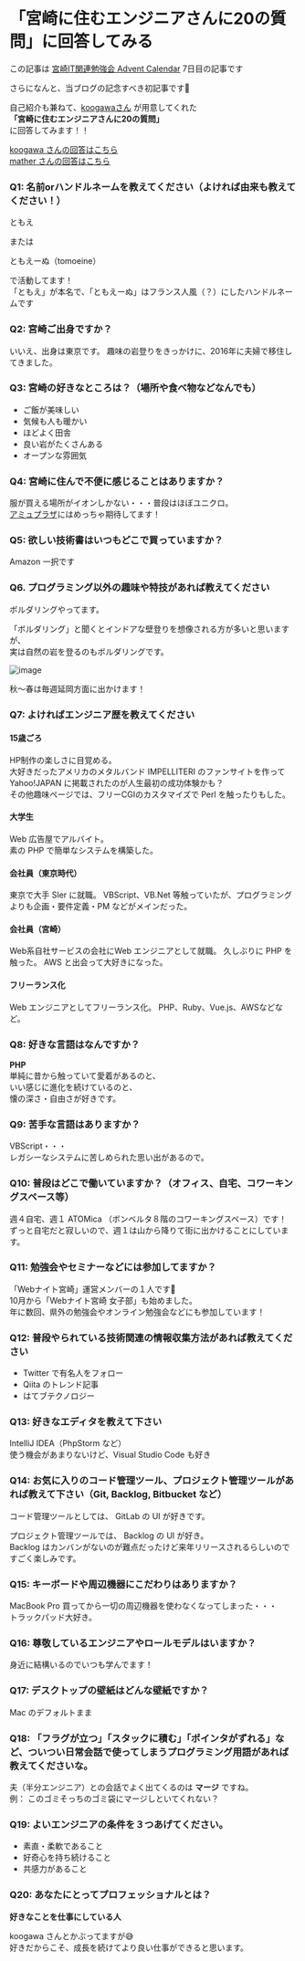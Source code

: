 # 「宮崎に住むエンジニアさんに20の質問」に回答してみる


この記事は [宮崎IT関連勉強会 Advent Calendar](https://qiita.com/advent-calendar/2019/miyazaki) 7日目の記事です

さらになんと、当ブログの記念すべき初記事です🎉

自己紹介も兼ねて、[koogawaさん](https://twitter.com/koogawa) が用意してくれた  
**「宮崎に住むエンジニアさんに20の質問」**  
に回答してみます！！

[koogawa さんの回答はこちら](https://blog.koogawa.com/entry/2019/12/03/000000)  
[mather さんの回答はこちら](http://mather.hatenablog.jp/entry/2019/12/04/100000)

### Q1: 名前orハンドルネームを教えてください（よければ由来も教えてください！）

ともえ

または

ともえーぬ（tomoeine）

で活動してます！  
「ともえ」が本名で、「ともえーぬ」はフランス人風（？）にしたハンドルネームです

### Q2: 宮崎ご出身ですか？

いいえ、出身は東京です。
趣味の岩登りをきっかけに、2016年に夫婦で移住してきました。

### Q3: 宮崎の好きなところは？（場所や食べ物などなんでも）

- ご飯が美味しい
- 気候も人も暖かい
- ほどよく田舎
- 良い岩がたくさんある
- オープンな雰囲気

### Q4: 宮崎に住んで不便に感じることはありますか？

服が買える場所がイオンしかない・・・普段はほぼユニクロ。  
[アミュプラザ](https://shutten-watch.com/kyushu/5595)にはめっちゃ期待してます！

### Q5: 欲しい技術書はいつもどこで買っていますか？

Amazon 一択です


### Q6. プログラミング以外の趣味や特技があれば教えてください

ボルダリングやってます。

「ボルダリング」と聞くとインドアな壁登りを想像される方が多いと思いますが、  
実は自然の岩を登るのもボルダリングです。

![image](https://user-images.githubusercontent.com/31984716/70382298-ac07b400-199c-11ea-88b8-c9c98b4efe12.png)

秋〜春は毎週延岡方面に出かけます！

### Q7: よければエンジニア歴を教えてください

#### 15歳ごろ
HP制作の楽しさに目覚める。  
大好きだったアメリカのメタルバンド IMPELLITERI のファンサイトを作って  
Yahoo!JAPAN に掲載されたのが人生最初の成功体験かも？  
その他趣味ページでは、フリーCGIのカスタマイズで Perl を触ったりもした。

#### 大学生
Web 広告屋でアルバイト。  
素の PHP で簡単なシステムを構築した。

#### 会社員（東京時代）
東京で大手 SIer に就職。
VBScript、VB.Net 等触っていたが、プログラミングよりも企画・要件定義・PM などがメインだった。

#### 会社員（宮崎）
Web系自社サービスの会社にWeb エンジニアとして就職。
久しぶりに PHP を触った。
AWS と出会って大好きになった。

#### フリーランス化
Web エンジニアとしてフリーランス化。
PHP、Ruby、Vue.js、AWSなどなど。


### Q8: 好きな言語はなんですか？

**PHP**  
単純に昔から触っていて愛着があるのと、    
いい感じに進化を続けているのと、  
懐の深さ・自由さが好きです。

### Q9: 苦手な言語はありますか？

VBScript・・・  
レガシーなシステムに苦しめられた思い出があるので。

### Q10: 普段はどこで働いていますか？（オフィス、自宅、コワーキングスペース等）

週４自宅、週１ ATOMica （ボンベルタ８階のコワーキングスペース）です！  
ずっと自宅だと寂しいので、週１は山から降りて街に出かけることにしています。

### Q11: 勉強会やセミナーなどには参加してますか？

「Webナイト宮崎」運営メンバーの１人です🙋‍  
10月から「Webナイト宮崎 女子部」も始めました。  
年に数回、県外の勉強会やオンライン勉強会などにも参加しています！

### Q12: 普段やられている技術関連の情報収集方法があれば教えてください

- Twitter で有名人をフォロー
- Qiita のトレンド記事
- はてブテクノロジー

### Q13: 好きなエディタを教えて下さい

IntelliJ IDEA（PhpStorm など）  
使う機会があまりないけど、Visual Studio Code も好き

### Q14: お気に入りのコード管理ツール、プロジェクト管理ツールがあれば教えて下さい（Git, Backlog, Bitbucket など）

コード管理ツールとしては、 GitLab の UI が好きです。

プロジェクト管理ツールでは、 Backlog の UI が好き。  
Backlog はカンバンがないのが難点だったけど来年リリースされるらしいのですごく楽しみです。

### Q15: キーボードや周辺機器にこだわりはありますか？

MacBook Pro 買ってから一切の周辺機器を使わなくなってしまった・・・  
トラックパッド大好き。

### Q16: 尊敬しているエンジニアやロールモデルはいますか？

身近に結構いるのでいつも学んでます！

### Q17: デスクトップの壁紙はどんな壁紙ですか？

Mac のデフォルトまま

### Q18: 「フラグが立つ」「スタックに積む」「ポインタがずれる」など、ついつい日常会話で使ってしまうプログラミング用語があれば教えてくださいな。

夫（半分エンジニア）との会話でよく出てくるのは **マージ** ですね。  
例： このゴミそっちのゴミ袋にマージしといてくれない？

### Q19: よいエンジニアの条件を３つあげてください。

- 素直・柔軟であること
- 好奇心を持ち続けること
- 共感力があること


### Q20: あなたにとってプロフェッショナルとは？

**好きなことを仕事にしている人**

koogawa さんとかぶってますが😅  
好きだからこそ、成長を続けてより良い仕事ができると思います。